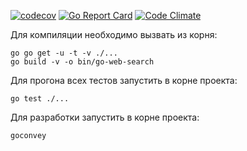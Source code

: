 [![codecov](https://codecov.io/gh/ReanGD/go-web-search/branch/master/graph/badge.svg)](https://codecov.io/gh/ReanGD/go-web-search) [![Go Report Card](https://goreportcard.com/badge/github.com/ReanGD/go-web-search)](https://goreportcard.com/report/github.com/ReanGD/go-web-search) [![Code Climate](https://codeclimate.com/github/ReanGD/go-web-search/badges/gpa.svg)](https://codeclimate.com/github/ReanGD/go-web-search)

Для компиляции необходимо вызвать из корня:

```
go go get -u -t -v ./...
go build -v -o bin/go-web-search
```

Для прогона всех тестов запустить в корне проекта:

```
go test ./...

```

Для разработки запустить в корне проекта:

```
goconvey

```
